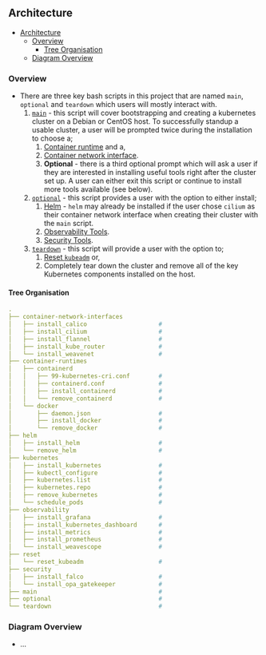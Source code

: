 ## Architecture 
- [Architecture](#architecture)
  - [Overview](#overview)
    - [Tree Organisation](#tree-organisation)
  - [Diagram Overview](#diagram-overview)

### Overview

* There are three key bash scripts in this project that are named `main`, `optional` and `teardown` which users will mostly interact with.
  1. [`main`](./main) - this script will cover bootstrapping and creating a kubernetes cluster on a Debian or CentOS host. To successfully standup a usable cluster, a user will be prompted twice during the installation to choose a;
     1. [Container runtime](./container-runtimes/) and a,
     2. [Container network interface](./container-network-interfaces/).
     3. **Optional** - there is a third optional prompt which will ask a user if they are interested in installing useful tools right after the cluster set up. A user can either exit this script or continue to install more tools available (see below).
  2. [`optional`](./optional) - this script provides a user with the option to either install;
     1. [Helm](./helm/) - `helm` may already be installed if the user chose `cilium` as their container network interface when creating their cluster with the `main` script.
     2. [Observability Tools](./observability/).
     3. [Security Tools](./security/).
  3. [`teardown`](./teardown) - this script will provide a user with the option to;
     1. [Reset `kubeadm`](./reset/) or,
     2. Completely tear down the cluster and remove all of the key Kubernetes components installed on the host.

#### Tree Organisation

```yaml
.
├── container-network-interfaces
│   ├── install_calico                    #
│   ├── install_cilium                    #
│   ├── install_flannel                   #
│   ├── install_kube_router               #
│   └── install_weavenet                  #
├── container-runtimes
│   ├── containerd
│   │   ├── 99-kubernetes-cri.conf        #
│   │   ├── containerd.conf               #
│   │   ├── install_containerd            #
│   │   └── remove_containerd             #
│   └── docker
│       ├── daemon.json                   #
│       ├── install_docker                #
│       └── remove_docker                 #
├── helm
│   ├── install_helm                      #
│   └── remove_helm                       #
├── kubernetes
│   ├── install_kubernetes                #
│   ├── kubectl_configure                 #
│   ├── kubernetes.list                   #
│   ├── kubernetes.repo                   #
│   ├── remove_kubernetes                 #
│   └── schedule_pods                     #
├── observability
│   ├── install_grafana                   #
│   ├── install_kubernetes_dashboard      #
│   ├── install_metrics                   #
│   ├── install_prometheus                #
│   └── install_weavescope                #
├── reset
│   └── reset_kubeadm                     #
├── security
│   ├── install_falco                     #
│   └── install_opa_gatekeeper            #
├── main                                  #
├── optional                              #
└── teardown                              #
```
 

### Diagram Overview


* ...
